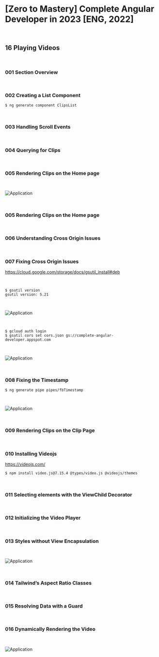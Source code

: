 # [Zero to Mastery] Complete Angular Developer in 2023 [ENG, 2022]

<br/>

## 16 Playing Videos

<br/>

### 001 Section Overview

<br/>

### 002 Creating a List Component

```
$ ng generate component ClipsList
```

<br/>

### 003 Handling Scroll Events

<br/>

### 004 Querying for Clips

<br/>

### 005 Rendering Clips on the Home page

<br/>

![Application](/img/pic-m16-p01.png?raw=true)

<br/>

### 005 Rendering Clips on the Home page

<br/>

### 006 Understanding Cross Origin Issues

<br/>

### 007 Fixing Cross Origin Issues

https://cloud.google.com/storage/docs/gsutil_install#deb

<br/>

```
$ gsutil version
gsutil version: 5.21
```

<br/>

![Application](/img/pic-m16-p02.png?raw=true)

<br/>

```
$ gcloud auth login
$ gsutil cors set cors.json gs://complete-angular-developer.appspot.com
```

<br/>

![Application](/img/pic-m16-p03.png?raw=true)

<br/>

### 008 Fixing the Timestamp

```
$ ng generate pipe pipes/fbTimestamp
```

<br/>

![Application](/img/pic-m16-p04.png?raw=true)

<br/>

### 009 Rendering Clips on the Clip Page

<br/>

### 010 Installing Videojs

https://videojs.com/

```
$ npm install video.js@7.15.4 @types/video.js @videojs/themes
```

<br/>

### 011 Selecting elements with the ViewChild Decorator

<br/>

### 012 Initializing the Video Player

<br/>

### 013 Styles without View Encapsulation

<br/>

![Application](/img/pic-m16-p05.png?raw=true)

<br/>

### 014 Tailwind’s Aspect Ratio Classes

<br/>

### 015 Resolving Data with a Guard

<br/>

### 016 Dynamically Rendering the Video

<br/>

![Application](/img/pic-m16-p06.png?raw=true)
